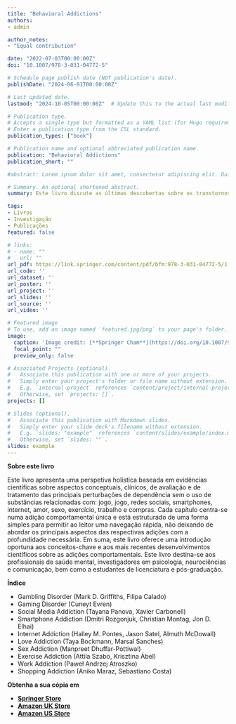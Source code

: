 ```yaml
---
title: "Behavioral Addictions"
authors:
- admin

author_notes:
- "Equal contribution"

date: "2022-07-03T00:00:00Z"
doi: "10.1007/978-3-031-04772-5"

# Schedule page publish date (NOT publication's date).
publishDate: "2024-06-01T00:00:00Z"

# Last updated date.
lastmod: "2024-10-05T00:00:00Z"  # Update this to the actual last modified date

# Publication type.
# Accepts a single type but formatted as a YAML list (for Hugo requirements).
# Enter a publication type from the CSL standard.
publication_types: ["book"]

# Publication name and optional abbreviated publication name.
publication: "Behavioral Addictions"
publication_short: ""

#abstract: Lorem ipsum dolor sit amet, consectetur adipiscing elit. Duis posuere tellus ac convallis placerat. Proin tincidunt magna sed ex sollicitudin condimentum. Sed ac faucibus dolor, scelerisque sollicitudin nisi. Cras purus urna, suscipit quis sapien eu, pulvinar tempor diam. Quisque risus orci, mollis id ante sit amet, gravida egestas nisl. Sed ac tempus magna. Proin in dui enim. Donec condimentum, sem id dapibus fringilla, tellus enim condimentum arcu, nec volutpat est felis vel metus. Vestibulum sit amet erat at nulla eleifend gravida.

# Summary. An optional shortened abstract.
summary: Este livro discute as últimas descobertas sobre os transtornos de dependência não baseados no uso de substâncias, descreve os aspectos comportamentais, biológicos e epidemiológicos desses transtornos e destaca os desafios nas áreas de prevenção e tratamento.

tags:
- Livros
- Investigação
- Publicações
featured: false

# links:
# - name: ""
#   url: ""
url_pdf: https://link.springer.com/content/pdf/bfm:978-3-031-04772-5/1
url_code: ''
url_dataset: ''
url_poster: ''
url_project: ''
url_slides: ''
url_source: ''
url_video: ''

# Featured image
# To use, add an image named `featured.jpg/png` to your page's folder. 
image:
  caption: 'Image credit: [**Springer Cham**](https://doi.org/10.1007/978-3-031-04772-5)'
  focal_point: ""
  preview_only: false

# Associated Projects (optional).
#   Associate this publication with one or more of your projects.
#   Simply enter your project's folder or file name without extension.
#   E.g. `internal-project` references `content/project/internal-project/index.md`.
#   Otherwise, set `projects: []`.
projects: []

# Slides (optional).
#   Associate this publication with Markdown slides.
#   Simply enter your slide deck's filename without extension.
#   E.g. `slides: "example"` references `content/slides/example/index.md`.
#   Otherwise, set `slides: ""`.
slides: example
---
```

**Sobre este livro**

Este livro apresenta uma perspetiva holística baseada em evidências científicas sobre aspectos
conceptuais, clínicos, de avaliação e de tratamento das principais perturbações de dependência sem 
o uso de substâncias relacionadas com: jogo, jogo, redes sociais, smartphones, internet, amor, sexo, 
exercício, trabalho e compras. Cada capítulo centra-se numa adição comportamental única e está estruturado 
de uma forma simples para permitir ao leitor uma navegação rápida, não deixando de abordar os principais 
aspectos das respectivas adições com a profundidade necessária. Em suma, este livro oferece uma introdução
oportuna aos conceitos-chave e aos mais recentes desenvolvimentos científicos sobre as adições comportamentais.
Este livro destina-se aos profissionais de saúde mental, investigadores em psicologia, neurociências e 
comunicação, bem como a estudantes de licenciatura e pós-graduação.


**Índice**

- Gambling Disorder (Mark D. Griffiths, Filipa Calado)
- Gaming Disorder (Cuneyt Evren)
- Social Media Addiction (Tayana Panova, Xavier Carbonell)
- Smartphone Addiction (Dmitri Rozgonjuk, Christian Montag, Jon D. Elhai)
- Internet Addiction (Halley M. Pontes, Jason Satel, Almuth McDowall)
- Love Addiction (Taya Bockmann, Marsal Sanches)
- Sex Addiction (Manpreet Dhuffar-Pottiwal)
- Exercise Addiction (Attila Szabo, Krisztina Ábel)
- Work Addiction (Paweł Andrzej Atroszko)
- Shopping Addiction (Aniko Maraz, Sebastiano Costa)

**Obtenha a sua cópia em**

- **[Springer Store](https://link.springer.com/book/10.1007/978-3-031-04772-5)**
- **[Amazon UK Store](https://www.amazon.co.uk/Behavioral-Addictions-Conceptual-Assessment-Approaches/dp/3031047737)**
- **[Amazon US Store](https://www.amazon.com/Behavioral-Addictions-Conceptual-Assessment-Neuroscience/dp/3031047710)**